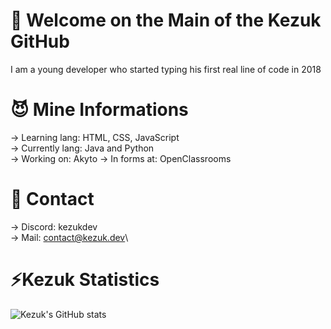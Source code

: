 # 💼 Welcome on the Main of the Kezuk GitHub
I am a young developer who started typing his first real line of code in 2018

# 😈 Mine Informations
 -> Learning lang: HTML, CSS, JavaScript\
 -> Currently lang: Java and Python\
 -> Working on: Akyto
 -> In forms at: OpenClassrooms

# 🤖 Contact
 -> Discord: kezukdev\
 -> Mail: contact@kezuk.dev\
 
 # ⚡️Kezuk Statistics
![Kezuk's GitHub stats](https://github-readme-stats.vercel.app/api?username=kezukdev&count_private=true)
